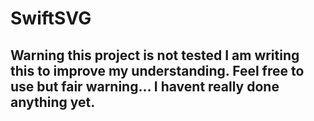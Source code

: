# SwiftSVG

## Warning this project is not tested I am writing this to improve my understanding. Feel free to use but fair warning... I havent really done anything yet. 
